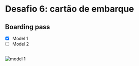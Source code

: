 # Desafio 6: cartão de embarque

## Boarding pass

- [x] Model 1
- [ ] Model 2

<br/>
<img src="model-1" alt="model 1"/>
